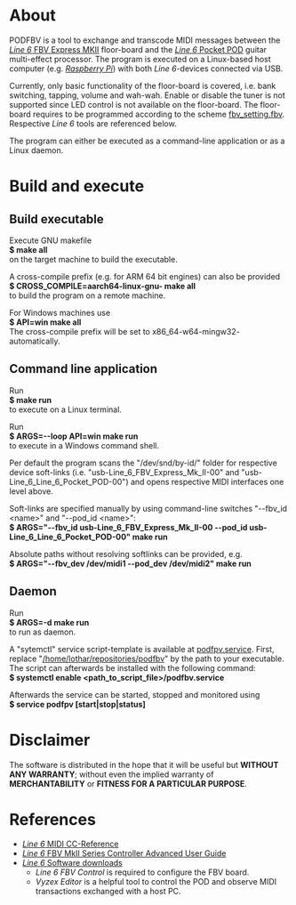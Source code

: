 # About
PODFBV is a tool to exchange and transcode MIDI messages between the <a href=https://line6.com/foot-controllers/fbv-express-mkii>*Line 6* FBV Express MKII</a> floor-board and the <a href=https://line6.com/pocket-pod>*Line 6* Pocket POD</a> guitar multi-effect processor. The program is executed on a Linux-based host computer (e.g. <a href=https://www.raspberrypi.com/products/raspberry-pi-4-model-b>*Raspberry Pi*</a>) with both *Line 6*-devices connected via USB.

Currently, only basic functionality of the floor-board is covered, i.e. bank switching, tapping, volume and wah-wah. Enable or disable the tuner is not supported since LED control is not available on the floor-board.
The floor-board requires to be programmed according to the scheme <a href=https://github.com/kurzlo/podfbv/blob/master/misc/fbv_settings.fbv>fbv_setting.fbv</a>.
Respective *Line 6* tools are referenced below.

The program can either be executed as a command-line application or as a Linux daemon.

# Build and execute

## Build executable
Execute GNU makefile \
**$ make all** \
on the target machine to build the executable.

A cross-compile prefix (e.g. for ARM 64 bit engines) can also be provided \
**$ CROSS_COMPILE=aarch64-linux-gnu- make all** \
to build the program on a remote machine.

For Windows machines use \
**$ API=win make all** \
The cross-compile prefix will be set to x86_64-w64-mingw32- automatically.

## Command line application
Run \
**$ make run** \
to execute on a Linux terminal.

Run \
**$ ARGS=--loop API=win make run** \
to execute in a Windows command shell.

Per default the program scans the "/dev/snd/by-id/" folder for respective device soft-links (i.e. "usb-Line_6_FBV_Express_Mk_II-00" and "usb-Line_6_Line_6_Pocket_POD-00") and opens respective MIDI interfaces one level above.

Soft-links are specified manually by using command-line switches "--fbv_id \<name>" and "--pod_id \<name>": \
**$ ARGS="--fbv_id usb-Line_6_FBV_Express_Mk_II-00 --pod_id usb-Line_6_Line_6_Pocket_POD-00" make run**

Absolute paths without resolving softlinks can be provided, e.g. \
**$ ARGS="--fbv_dev /dev/midi1 --pod_dev /dev/midi2" make run**

## Daemon
Run \
**$ ARGS=-d make run** \
to run as daemon.

A "sytemctl" service script-template is available at <a href=https://github.com/kurzlo/podfbv/blob/master/podfbv.service>podfpv.service</a>.
First, replace "<a href=https://github.com/kurzlo/podfbv/blob/4eaf8fc2a98548d06ec8c163a957d0f167dd2b8e/podfbv.service#L6>/home/lothar/repositories/podfbv</a>" by the path to your executable.
The script can afterwards be installed with the following command: \
**$ systemctl enable <path_to_script_file>/podfbv.service**

Afterwards the service can be started, stopped and monitored using \
**$ service podfpv [start|stop|status]**

# Disclaimer
The software is distributed in the hope that it will be useful but **WITHOUT ANY WARRANTY**;
without even the implied warranty of **MERCHANTABILITY** or **FITNESS FOR A PARTICULAR PURPOSE**.

# References
* <a href=https://line6.com/data/l/0a06000f1344c45ecbcd6e0293/application/pdf/MIDI%20Continuous%20Controller%20Reference%20>*Line 6* MIDI CC-Reference</a>
* <a href=https://line6.com/data/6/0a060b316ac34f0593cc41922/application/pdf/FBV%20MkII%20Series%20Controller%20Advanced%20User%20Guide%20-%20English%20(%20Rev%20B%20).pdf>*Line 6* FBV MkII Series Controller Advanced User Guide</a>
* <a href=https://de.line6.com/software/index.html>*Line 6* Software downloads</a>
  * *Line 6 FBV Control* is required to configure the FBV board.
  * *Vyzex Editor* is a helpful tool to control the POD and observe MIDI transactions exchanged with a host PC.
